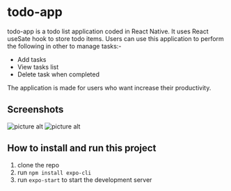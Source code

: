 # todo-app
todo-app is a todo list application coded in React Native. It uses React useSate hook to store todo items. Users can use this application to perform the following in other to manage tasks:-

* Add tasks
* View tasks list
* Delete task when completed

The application is made for users who want increase their productivity.

## Screenshots
![picture alt](pic1.png "Products Home page") ![picture alt](pic2.png "Products Home page")

## How to install and run this project
1. clone the repo
2. run `npm install expo-cli`
3. run `expo-start` to start the development server